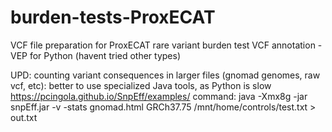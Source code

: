 # burden-tests-ProxECAT
VCF file preparation for ProxECAT rare variant burden test
VCF annotation - VEP for Python (havent tried other types)

UPD:
counting variant consequences in larger files (gnomad genomes, raw vcf, etc): better to use specialized Java tools, as Python is slow
https://pcingola.github.io/SnpEff/examples/
command:
 java -Xmx8g -jar snpEff.jar -v -stats gnomad.html GRCh37.75 /mnt/home/controls/test.txt > out.txt   
